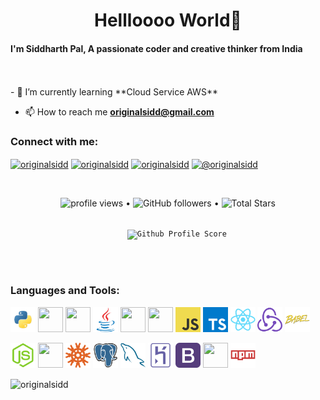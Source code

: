 <h1 align="center">Hellloooo World👋</h1>
<h4>I'm Siddharth Pal, A passionate coder and creative thinker from India </h4>
<br>
<br>
- 🌱 I’m currently learning **Cloud Service AWS**

- 📫 How to reach me **originalsidd@gmail.com**

<h3 align="left">Connect with me:</h3>
<p align="left">
<a href="https://www.codechef.com/users/originalsidd" target="blank"><img align="center" src="https://cdn.jsdelivr.net/npm/simple-icons@3.1.0/icons/codechef.svg" alt="originalsidd" height="30" width="40" /></a>
<a href="https://www.hackerrank.com/originalsidd" target="blank"><img align="center" src="https://raw.githubusercontent.com/rahuldkjain/github-profile-readme-generator/neutral-icons/src/images/icons/Social/hackerrank.svg" alt="originalsidd" height="30" width="40" /></a>
<a href="https://codeforces.com/profile/originalsidd" target="blank"><img align="center" src="https://cdn.jsdelivr.net/npm/simple-icons@3.0.1/icons/codeforces.svg" alt="originalsidd" height="30" width="40" /></a>
<a href="https://www.hackerearth.com/@originalsidd" target="blank"><img align="center" src="https://raw.githubusercontent.com/rahuldkjain/github-profile-readme-generator/neutral-icons/src/images/icons/Social/hackerearth.svg" alt="@originalsidd" height="30" width="40" /></a>
</p>
<br>

<p align="center">
  <img src="https://gpvc.arturio.dev/originalsidd" alt="profile views"> •  
  <img alt="GitHub followers" src="https://img.shields.io/github/followers/originalsidd?label=Followers&style=social"> •   
  <img src="https://img.shields.io/github/stars/originalsidd?label=Stars" alt="Total Stars">
</p>
<p align="center">
  <code>
    <img src="https://img.shields.io/badge/dynamic/json?label=Gitwar%20Profile%20Score&style=for-the-badge&color=ee6f57&logo=github&logoColor=white&query=score&url=http%3A%2F%2Fgitwar-jayant.herokuapp.com%2Fapi%2Foriginalsidd" alt="Github Profile Score">
  </code>
</p>

<br>
<h3 align="left">Languages and Tools:</h3>

<code><img height="40" width="40" src="https://raw.githubusercontent.com/github/explore/80688e429a7d4ef2fca1e82350fe8e3517d3494d/topics/python/python.png"></code>
<code><img height="40" width="40" src="https://www.naveedashfaq.me/img/c++.png"></code>
<code><img height="40" width="40" src="https://cdn.iconscout.com/icon/free/png-512/c-programming-569564.png"></code>
<code><img height="40" width="40" src="https://github.com/devicons/devicon/blob/master/icons/java/java-original.svg"></code>
<code><img height="40" width="40" src="https://www.flaticon.com/svg/static/icons/svg/1216/1216733.svg"></code>
<code><img height="40" width="40" src="https://cdn.iconscout.com/icon/free/png-256/css-131-722685.png"></code>
<code><img height="40" width="40" src="https://raw.githubusercontent.com/github/explore/80688e429a7d4ef2fca1e82350fe8e3517d3494d/topics/javascript/javascript.png"></code>
<code><img height="40" width="40" src="https://raw.githubusercontent.com/github/explore/80688e429a7d4ef2fca1e82350fe8e3517d3494d/topics/typescript/typescript.png"></code>
<code><img height="40" width="40" src="https://github.com/devicons/devicon/blob/master/icons/react/react-original.svg"></code>
<code><img height="40" width="40" src="https://github.com/devicons/devicon/blob/master/icons/redux/redux-original.svg"></code>
<code><img height="40" width="40" src="https://github.com/devicons/devicon/blob/master/icons/babel/babel-original.svg"></code>

<code><img height="40" width="40" src="https://github.com/devicons/devicon/blob/master/icons/nodejs/nodejs-original.svg"></code>
<code><img height="40" width="40" src="https://github.com/originalsidd/profile/blob/main/expressjs-iconsvg%20(7).svg"></code>
<code><img height="40" width="40" src="https://github.com/bookshelf/assets/blob/master/knex/knex-icon.svg"></code>
<code><img height="40" width="40" src="https://github.com/devicons/devicon/blob/master/icons/postgresql/postgresql-original.svg"></code>
<code><img height="40" width="40" src="https://github.com/devicons/devicon/blob/master/icons/mysql/mysql-original.svg"></code>
<code><img height="40" width="40" src="https://github.com/devicons/devicon/blob/master/icons/heroku/heroku-original.svg"></code>
<code><img height="40" width="40" src="https://raw.githubusercontent.com/github/explore/80688e429a7d4ef2fca1e82350fe8e3517d3494d/topics/bootstrap/bootstrap.png"></code>
<code><img height="40" width="40" src="https://upload.wikimedia.org/wikipedia/commons/thumb/3/3f/Git_icon.svg/1024px-Git_icon.svg.png"></code>
<code><img height="40" width="40" src="https://github.com/devicons/devicon/blob/master/icons/npm/npm-original-wordmark.svg"></code>


<p><img align="center" src="https://github-readme-stats.vercel.app/api/top-langs?username=originalsidd&show_icons=true&locale=en&layout=compact" alt="originalsidd" /></p>
